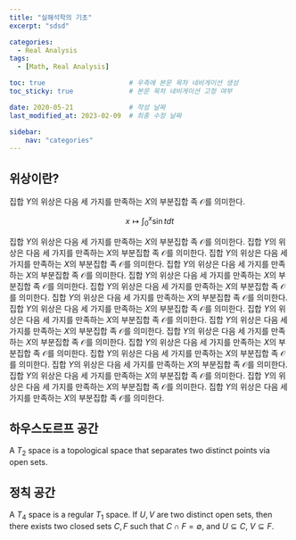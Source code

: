 ```yaml
---
title: "실해석학의 기초"
excerpt: "sdsd"

categories:
  - Real Analysis
tags:
  - [Math, Real Analysis]

toc: true                     # 우측에 본문 목차 네비게이션 생성
toc_sticky: true              # 본문 목차 네비게이션 고정 여부

date: 2020-05-21              # 작성 날짜
last_modified_at: 2023-02-09  # 최종 수정 날짜

sidebar:
    nav: "categories"
---
```


## 위상이란?

집합 $Y$의 위상은 다음 세 가지를 만족하는 $X$의 부분집합 족 $\mathcal O$를 의미한다. 

$$
x \mapsto \int_0^x \sin t dt
$$

집합 $Y$의 위상은 다음 세 가지를 만족하는 $X$의 부분집합 족 $\mathcal O$를 의미한다. 집합 $Y$의 위상은 다음 세 가지를 만족하는 $X$의 부분집합 족 $\mathcal O$를 의미한다. 집합 $Y$의 위상은 다음 세 가지를 만족하는 $X$의 부분집합 족 $\mathcal O$를 의미한다. 집합 $Y$의 위상은 다음 세 가지를 만족하는 $X$의 부분집합 족 $\mathcal O$를 의미한다. 집합 $Y$의 위상은 다음 세 가지를 만족하는 $X$의 부분집합 족 $\mathcal O$를 의미한다. 집합 $Y$의 위상은 다음 세 가지를 만족하는 $X$의 부분집합 족 $\mathcal O$를 의미한다. 집합 $Y$의 위상은 다음 세 가지를 만족하는 $X$의 부분집합 족 $\mathcal O$를 의미한다. 집합 $Y$의 위상은 다음 세 가지를 만족하는 $X$의 부분집합 족 $\mathcal O$를 의미한다. 집합 $Y$의 위상은 다음 세 가지를 만족하는 $X$의 부분집합 족 $\mathcal O$를 의미한다. 집합 $Y$의 위상은 다음 세 가지를 만족하는 $X$의 부분집합 족 $\mathcal O$를 의미한다. 집합 $Y$의 위상은 다음 세 가지를 만족하는 $X$의 부분집합 족 $\mathcal O$를 의미한다. 집합 $Y$의 위상은 다음 세 가지를 만족하는 $X$의 부분집합 족 $\mathcal O$를 의미한다. 집합 $Y$의 위상은 다음 세 가지를 만족하는 $X$의 부분집합 족 $\mathcal O$를 의미한다. 집합 $Y$의 위상은 다음 세 가지를 만족하는 $X$의 부분집합 족 $\mathcal O$를 의미한다. 집합 $Y$의 위상은 다음 세 가지를 만족하는 $X$의 부분집합 족 $\mathcal O$를 의미한다. 집합 $Y$의 위상은 다음 세 가지를 만족하는 $X$의 부분집합 족 $\mathcal O$를 의미한다. 집합 $Y$의 위상은 다음 세 가지를 만족하는 $X$의 부분집합 족 $\mathcal O$를 의미한다. 

## 하우스도르프 공간

A $T_2$ space is a topological space that separates two distinct points via open sets.

## 정칙 공간

A $T_4$ space is a regular $T_1$ space. If  $U,V$ are two distinct open sets, then there exists two closed sets $C,F$ such that $C\cap F = \emptyset$, and $U\subseteq C$, $V \subseteq F$. 